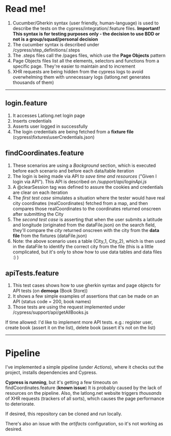 # Read me!
1. Cucumber/Gherkin syntax (user friendly, human-language) is used to describe the tests on the cypress/integration/.feature files. **Important! This syntax is for testing purposes only - the decision to use BDD or not is a group/squad/personal decision**
2. The cucumber syntax is described under /cypress/step_definitions/.steps
3. The .steps files call the /pages files, which use the **Page Objects** pattern
4. Page Objects files list all the elements, selectors and functions from a specific page. They're easier to maintain and to increment
5. XHR requests are being hidden from the cypress logs to avoid overwhelming them with unnecessary logs (latlong.net generates thousands of them)

----------------------------------------------------------------------------------------------------------------------------------------------

## login.feature
1. It accesses Latlong.net login page
2. Inserts credentials
3. Asserts user logged in successfully
4. The login credentials are being fetched from a **fixture file** (cypress\fixtures\userCredentials.json)

## findCoordinates.feature
1. These scenarios are using a *Background* section, which is executed before each scenario and before each data/table iteration
2. The login is being made via API *to save time and resources* ("Given I login via API"). This API is described on */support/api/loginApi.js*
3. A @clearSession tag was defined to assure the cookies and credentials are clear on each iteration
4. The *first test case* simulates a situation where the tester would have real city coordinates (realCoordinates) fetched from a map, and then compares those realCoordinates to the coordinates returned onscreen after submitting the City
5. The *second test case* is asserting that when the user submits a latitude and longitude (originated from the dataFile.json) on the search field, they'll compare the *city* returned onscreen with the city from the **data file** from the fixtures (dataFile.json)
6. Note: the above scenario uses a table (City_1, City_2), which is then used in the dataFile to identify the correct city from the file (this is a little complicated, but it's only to show how to use data tables and data files :) )

## apiTests.feature
1. This test cases shows how to use gherkin syntax and page objects for API tests (on **demoqa** (Book Store))
2. It shows a few simple examples of assertions that can be made on an API (status code = 200, book names)
3. Those tests are using the request implemented under /cypress/support/api/getAllBooks.js

If time allowed: I'd like to implement more API tests. e.g.: register user, create book (assert it on the list), delete book (assert it's not on the list)

------------------------------------------------------------------------------------------------------------------
# Pipeline

I've implemented a simple pipeline (under *Actions*), where it checks out the project, installs dependencies and Cypress.

**Cypress is running**, but it's getting a few timeouts on findCoordinates.feature (**known issue**)
It is probably caused by the lack of resources on the pipeline. Also, the latlong.net website triggers *thousands* of XHR requests (trackers of all sorts), which causes the page performance to deteriorate.

If desired, this repository can be cloned and run locally.

There's also an issue with the *artifacts* configuration, so it's not working as desired.
